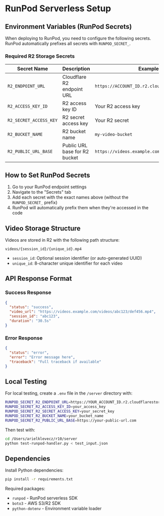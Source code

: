 # RunPod Serverless Setup

## Environment Variables (RunPod Secrets)

When deploying to RunPod, you need to configure the following secrets. RunPod automatically prefixes all secrets with `RUNPOD_SECRET_`.

### Required R2 Storage Secrets

| Secret Name | Description | Example |
|------------|-------------|---------|
| `R2_ENDPOINT_URL` | Cloudflare R2 endpoint URL | `https://ACCOUNT_ID.r2.cloudflarestorage.com` |
| `R2_ACCESS_KEY_ID` | R2 access key ID | Your R2 access key |
| `R2_SECRET_ACCESS_KEY` | R2 secret access key | Your R2 secret |
| `R2_BUCKET_NAME` | R2 bucket name | `my-video-bucket` |
| `R2_PUBLIC_URL_BASE` | Public URL base for R2 bucket | `https://videos.example.com` |

## How to Set RunPod Secrets

1. Go to your RunPod endpoint settings
2. Navigate to the "Secrets" tab
3. Add each secret with the exact names above (without the `RUNPOD_SECRET_` prefix)
4. RunPod will automatically prefix them when they're accessed in the code

## Video Storage Structure

Videos are stored in R2 with the following path structure:

```
videos/{session_id}/{unique_id}.mp4
```

- `session_id`: Optional session identifier (or auto-generated UUID)
- `unique_id`: 8-character unique identifier for each video

## API Response Format

### Success Response

```json
{
  "status": "success",
  "video_url": "https://videos.example.com/videos/abc123/def456.mp4",
  "session_id": "abc123",
  "duration": "30.5s"
}
```

### Error Response

```json
{
  "status": "error",
  "error": "Error message here",
  "traceback": "Full traceback if available"
}
```

## Local Testing

For local testing, create a `.env` file in the `/server` directory with:

```bash
RUNPOD_SECRET_R2_ENDPOINT_URL=https://YOUR_ACCOUNT_ID.r2.cloudflarestorage.com
RUNPOD_SECRET_R2_ACCESS_KEY_ID=your_access_key
RUNPOD_SECRET_R2_SECRET_ACCESS_KEY=your_secret_key
RUNPOD_SECRET_R2_BUCKET_NAME=your_bucket_name
RUNPOD_SECRET_R2_PUBLIC_URL_BASE=https://your-public-url.com
```

Then test with:

```bash
cd /Users/arielklevecz/r10/server
python test-runpod-handler.py < test_input.json
```

## Dependencies

Install Python dependencies:

```bash
pip install -r requirements.txt
```

Required packages:
- `runpod` - RunPod serverless SDK
- `boto3` - AWS S3/R2 SDK
- `python-dotenv` - Environment variable loader
